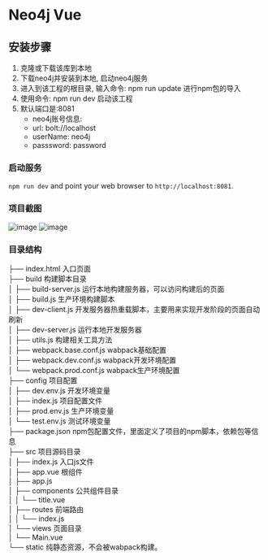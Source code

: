 # Neo4j Vue

## 安装步骤
1. 克隆或下载该库到本地
2. 下载neo4j并安装到本地, 启动neo4j服务
3. 进入到该工程的根目录, 输入命令: npm run update 进行npm包的导入
4. 使用命令: npm run dev 启动该工程
5. 默认端口是:8081
   - neo4j账号信息:
   - url: bolt://localhost
   - userName: neo4j
   - passsword: password

### 启动服务
`npm run dev` and point your web browser to `http://localhost:8081`.

### 项目截图
 ![image](https://github.com/zhq734/neo4j-vue/edit/master/screenshots/项目截图1.png)
 ![image](https://github.com/zhq734/neo4j-vue/edit/master/screenshots/项目截图2.png)

### 目录结构
├── index.html                      入口页面<br/>
├── build                           构建脚本目录<br/>
│   ├── build-server.js                 运行本地构建服务器，可以访问构建后的页面<br/>
│   ├── build.js                        生产环境构建脚本<br/>
│   ├── dev-client.js                   开发服务器热重载脚本，主要用来实现开发阶段的页面自动刷新<br/>
│   ├── dev-server.js                   运行本地开发服务器<br/>
│   ├── utils.js                        构建相关工具方法<br/>
│   ├── webpack.base.conf.js            wabpack基础配置<br/>
│   ├── webpack.dev.conf.js             wabpack开发环境配置<br/>
│   └── webpack.prod.conf.js            wabpack生产环境配置<br/>
├── config                          项目配置<br/>
│   ├── dev.env.js                      开发环境变量<br/>
│   ├── index.js                        项目配置文件<br/>
│   ├── prod.env.js                     生产环境变量<br/>
│   └── test.env.js                     测试环境变量<br/>
├── package.json                    npm包配置文件，里面定义了项目的npm脚本，依赖包等信息<br/>
├── src                             项目源码目录<br/>
│   ├── index.js                         入口js文件<br/>
│   ├── app.vue                         根组件<br/>
│   ├── app.js<br/>
│   ├── components                      公共组件目录<br/>
│   │   └── title.vue<br/>
│   ├── routes                          前端路由<br/>
│   │   └── index.js<br/>
│   └── views                           页面目录<br/>
│       └── Main.vue<br/>
└── static                          纯静态资源，不会被wabpack构建。<br/>


